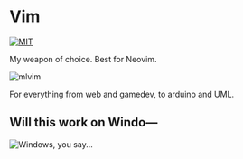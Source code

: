 # Vim
[![MIT](https://img.shields.io/badge/license-MIT-green.svg)](./LICENSE)

My weapon of choice. Best for Neovim.

![mlvim](https://dl.dropboxusercontent.com/u/2908279/public/vimrc.png)

For everything from web and gamedev, to arduino and UML.

## Will this work on Windo—

![Windows, you say...](http://i3.kym-cdn.com/photos/images/newsfeed/000/549/293/504.gif)
